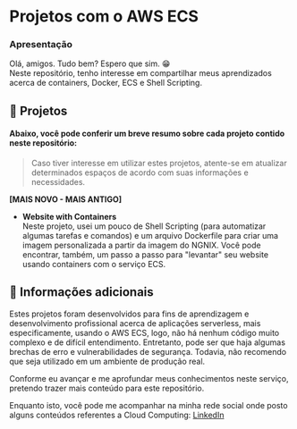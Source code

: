 # Projetos com o AWS ECS
### Apresentação
Olá, amigos. Tudo bem? Espero que sim. 😁 <br>
Neste repositório, tenho interesse em compartilhar meus aprendizados acerca de containers, Docker, ECS e Shell Scripting. <br>

## 🚀 Projetos
#### Abaixo, você pode conferir um breve resumo sobre cada projeto contido neste repositório:

> Caso tiver interesse em utilizar estes projetos, atente-se em atualizar determinados espaços de acordo com suas informações e necessidades.

**[MAIS NOVO - MAIS ANTIGO]**

- **Website with Containers** <br>
Neste projeto, usei um pouco de Shell Scripting (para automatizar algumas tarefas e comandos) e um arquivo Dockerfile para criar uma imagem personalizada a partir da imagem do NGNIX. Você pode encontrar, também, um passo a passo para "levantar" seu website usando containers com o serviço ECS.

## 📑 Informações adicionais

Estes projetos foram desenvolvidos para fins de aprendizagem e desenvolvimento profissional acerca de aplicações serverless, mais especificamente, usando o AWS ECS, logo, não há nenhum código muito complexo e de difícil entendimento. Entretanto, pode ser que haja algumas brechas de erro e vulnerabilidades de segurança. Todavia, não recomendo que seja utilizado em um ambiente de produção real.

Conforme eu avançar e me aprofundar meus conhecimentos neste serviço, pretendo trazer mais conteúdo para este repositório.

Enquanto isto, você pode me acompanhar na minha rede social onde posto alguns conteúdos referentes a Cloud Computing: [LinkedIn](linkedin.com/in/vitor-silva-de-antoni/)
